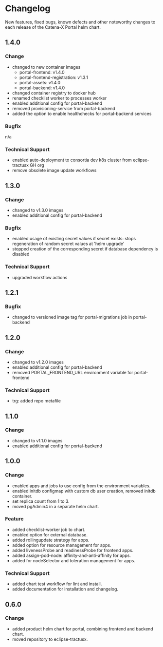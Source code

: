 # Changelog

New features, fixed bugs, known defects and other noteworthy changes to each release of the Catena-X Portal helm chart.

## 1.4.0

### Change

* changed to new container images
  * portal-frontend: v1.4.0
  * portal-frontend-registration: v1.3.1
  * portal-assets: v1.4.0
  * portal-backend: v1.4.0
* changed container registry to docker hub
* renamed checklist worker to processes worker
* enabled additional config for portal-backend
* removed provisioning-service from portal-backend
* added the option to enable healthchecks for portal-backend services

### Bugfix

n/a
### Technical Support

* enabled auto-deployment to consortia dev k8s cluster from eclipse-tractusx GH org
* remove obsolete image update workflows

## 1.3.0

### Change

* changed to v1.3.0 images
* enabled additional config for portal-backend

### Bugfix

* enabled usage of existing secret values if secret exists: stops regeneration of random secret values at 'helm upgrade'
* stopped creation of the corresponding secret if database dependency is disabled

### Technical Support

* upgraded workflow actions

## 1.2.1

### Bugfix

* changed to versioned image tag for portal-migrations job in portal-backend

## 1.2.0

### Change

* changed to v1.2.0 images
* enabled additional config for portal-backend
* removed PORTAL_FRONTEND_URL environment variable for portal-frontend

### Technical Support

* trg: added repo metafile

## 1.1.0

### Change

* changed to v1.1.0 images
* enabled additional config for portal-backend

## 1.0.0

### Change

* enabled apps and jobs to use config from the environment variables.
* enabled initdb configmap with custom db user creation, removed initdb container.
* set replica count from 1 to 3.
* moved pgAdmin4 in a separate helm chart.

### Feature

* added checklist-worker job to chart.
* enabled option for external database.
* added rollingupdate strategy for apps.
* added option for resource management for apps.
* added livenessProbe and readinessProbe for frontend apps.
* added assign-pod-node: affinity-and-anti-affinity for apps.
* added for nodeSelector and toleration management for apps.

### Technical Support

* added chart test workflow for lint and install.
* added documentation for installation and changelog.

## 0.6.0

### Change

* added product helm chart for portal, combining frontend and backend chart.
* moved repository to eclipse-tractusx.